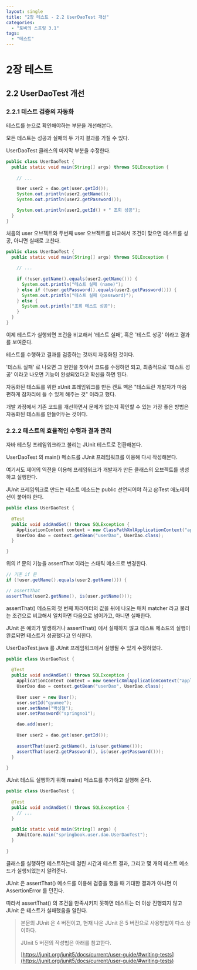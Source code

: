 ```yaml
---
layout: single
title: "2장 테스트 - 2.2 UserDaoTest 개선"
categories:
  - "토비의 스프링 3.1"
tags:
  - "테스트"
---
```


# 2장 테스트

## 2.2 UserDaoTest 개선

### 2.2.1 테스트 검증의 자동화

테스트를 눈으로 확인해야하는 부분을 개선해본다.

모든 테스트는 성공과 실패의 두 가지 결과를 가질 수 있다.

UserDaoTest 클래스의 마지막 부분을 수정한다.

```java
public class UserDaoTest {
  public static void main(String[] args) throws SQLException {
    
    // ...

    User user2 = dao.get(user.getId());
    System.out.println(user2.getName());
    System.out.println(user2.getPassword());

    System.out.println(user2,getId() + " 조회 성공");
  }
}
```

처음의 user 오브젝트와 두번째 user 오브젝트를 비교해서 조건이 맞으면 테스트를 성공, 아니면 실패로 고친다.

```java
public class UserDaoTest {
  public static void main(String[] args) throws SQLException {
  
    // ...
    
    if (!user.getName().equals(user2.getName())) { 
      System.out.println("테스트 실패 (name)");
    } else if (!user.getPassword().equals(user2.getPassword())) {
      System.out.println("테스트 실패 (password)"); 
    } else {
      System.out.println("조회 테스트 성공");
    }
  }
}
```

이제 테스트가 실행되면 조건을 비교해서 '테스트 실패', 혹은 '테스트 성공' 이라고 결과를 보여준다.

테스트를 수행하고 결과를 검증하는 것까지 자동화된 것이다.

'테스트 실패' 로 나오면 그 원인을 찾아서 코드를 수정하면 되고, 최종적으로 '테스트 성공' 이라고 나오면 기능이 완성되었다고 확신을 하면 된다.

자동화된 테스트를 위한 xUnit 프레임워크를 만든 켄트 벡은 "테스트란 개발자가 마음 편하게 잠자리에 들 수 있게 해주는 것" 이라고 했다.

개발 과정에서 기존 코드를 개선하면서 문제가 없는지 확인할 수 있는 가장 좋은 방법은 자동화된 테스트를 만들어두는 것이다.

### 2.2.2 테스트의 효율적인 수행과 결과 관리

자바 테스팅 프레임워크라고 불리는 JUnit 테스트로 전환해본다.

UserDaoTest 의 main() 메소드를 JUnit 프레임워크를 이용해 다시 작성해본다.

여기서도 제어의 역전을 이용해 프레임워크가 개발자가 만든 클래스의 오브젝트를 생성하고 실행한다.

JUnit 프레임워크로 만드는 테스트 메소드는 public 선언되어야 하고 @Test 애노테이션이 붙어야 한다.

```java
public class UserDaoTest {
  
  @Test
  public void addAndGet() throws SQLException {
    ApplicationContext context = new ClassPathXmlApplicationContext("applicationContext.xml"); 
    UserDao dao = context.getBean("userDao", UserDao.class);
  }

}
```

위의 if 문의 기능을 assertThat 이라는 스태틱 메소드로 변경한다.

```java
// 기존 if 문
if (!user.getName().equals(user2.getName())) { 

// assertThat
assertThat(user2.getName(), is(user.getName()));
```

assertThat() 메소드의 첫 번째 파라미터의 값을 뒤에 나오는 매처 matcher 라고 불리는 조건으로 비교해서 일치하면 다음으로 넘어가고, 아니면 실패한다.

JUnit 은 예외가 발생하거나 assertThat() 에서 실패하지 않고 테스트 메소드의 실행이 완료되면 테스트가 성공했다고 인식한다.

UserDaoTest.java 를 JUnit 프레임워크에서 실행될 수 있게 수정하였다.

```java
public class UserDaoTest {
  
  @Test 
  public void andAndGet() throws SQLException {
    ApplicationContext context = new GenericXmlApplicationContext("applicationContext.xml");
    UserDao dao = context.getBean("userDao", UserDao.class);
    
    User user = new User();
    user.setId("gyumee");
    user.setName("박성철");
    user.setPassword("springno1");

    dao.add(user);
      
    User user2 = dao.get(user.getId());
    
    assertThat(user2.getName(), is(user.getName()));
    assertThat(user2.getPassword(), is(user.getPassword()));
  }
  
}
```

JUnit 테스트 실행하기 위해 main() 메소드를 추가하고 실행해 준다.

```java
public class UserDaoTest {
  
  @Test 
  public void andAndGet() throws SQLException {
    // ...
  }
  
  public static void main(String[] args) {
    JUnitCore.main("springbook.user.dao.UserDaoTest");
  }
  
}
```

클래스를 실행하면 테스트하는데 걸린 시간과 테스트 결과, 그리고 몇 개의 테스트 메소드가 실행되었는지 알려준다.

JUnit 은 assertThat() 메소드를 이용해 검증을 했을 때 기대한 결과가 아니면 이 AssertionError 를 던진다.

따라서 assertThat() 의 조건을 만족시키지 못하면 테스트는 더 이상 진행되지 않고 JUnit 은 테스트가 실패했음을 알린다.

> 본문의 JUnit 은 4 버전이고, 현재 나온 JUnit 은 5 버전으로 사용방법이 다소 상이하다.
> 
> JUnit 5 버전의 작성법은 아래를 참고한다.
> 
> [https://junit.org/junit5/docs/current/user-guide/#writing-tests](https://junit.org/junit5/docs/current/user-guide/#writing-tests)
